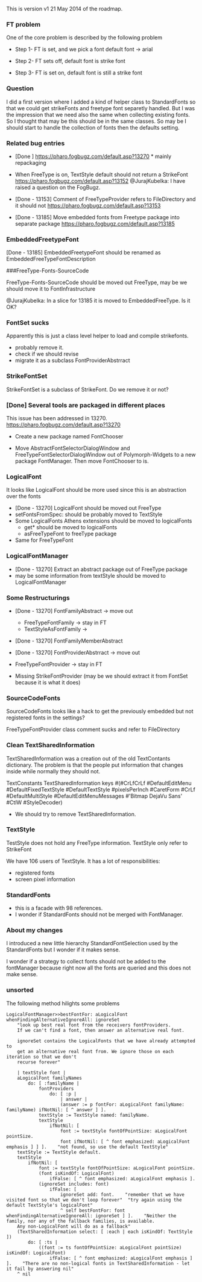 This is version v1 21 May 2014 of the roadmap.


### FT problem
One of the core problem is described by the following problem

   * Step 1- FT is set, and we pick a font default font -> arial

   * Step 2- FT sets off, default font is strike font

   * Step 3- FT is set on, default font is still a strike font
	

### Question
I did a first version where I added a kind of helper class to StandardFonts so that we could get strikeFonts and freetype font separetly handled. But I was the impression that we need also the same when collecting existing fonts.
So I thought that may be this should be in the same classes. So may be I should start to handle the collection of fonts then the defaults setting.

### Related bug entries

  *  [Done ] https://pharo.fogbugz.com/default.asp?13270
  	* mainly repackaging

  * When FreeType is on, TextStyle default should not return a StrikeFont
	https://pharo.fogbugz.com/default.asp?13152
	@JurajKubelka: I have raised a question on the FogBugz.

  * [Done - 13153] Comment of FreeTypeProvider refers to FileDirectory and it should not 
	https://pharo.fogbugz.com/default.asp?13153

  * [Done - 13185] Move embedded fonts from Freetype package into separate package
	https://pharo.fogbugz.com/default.asp?13185


### EmbeddedFreetypeFont

 [Done - 13185] EmbeddedFreetypeFont should be renamed as EmbeddedFreeTypeFontDescription

###FreeType-Fonts-SourceCode

FreeType-Fonts-SourceCode should be moved out FreeType,	may be we should move it to FontInfrastructure

@JurajKubelka: In a slice for 13185 it is moved to EmbeddedFreeType. Is it OK?

### FontSet sucks

Apparently this is just a class level helper to load and compile strikefonts.

  * probably remove it. 
  * check if we should revise
  * migrate it as a subclass FontProviderAbstrract
	

### StrikeFontSet 

StrikeFontSet is a subclass of StrikeFont. Do we remove it or not?
		

### [Done] Several tools are packaged in different places 		
This issue has been addressed in 13270. https://pharo.fogbugz.com/default.asp?13270
	
  * Create a new package named FontChooser
	
  * Move AbstractFontSelectorDialogWindow and FreeTypeFontSelectorDialogWindow out of Polymorph-Widgets to a new package FontManager. Then move FontChooser to is.
	

### LogicalFont

It looks like LogicalFont should be more used since this is an abstraction over the fonts

  * [Done - 13270] LogicalFont should be moved out FreeType 			
  * setFontsFromSpec: should be probably moved to TextStyle
  * Some LogicalFonts Athens extensions should be moved to logicalFonts 
    * get* should be moved to logicalFonts
    * asFreeTypeFont to freeType package
  * Same for FreeTypeFont
	
	
### LogicalFontManager
  * [Done - 13270] Extract an abstract package out of FreeType package
  * may be some information from textStyle should be moved to LogicalFontManager        	


### Some Restructurings

  * [Done - 13270] FontFamilyAbstract    -> move out      
    *	FreeTypeFontFamily -> stay in FT
    *	TextStyleAsFontFamily ->
	
  * [Done - 13270] FontFamilyMemberAbstract                
  * [Done - 13270] FontProviderAbstrract -> move out       
  * FreeTypeFontProvider -> stay in FT
  * Missing StrikeFontProvider (may be we should extract it from FontSet because it is what it does)
			

	
### SourceCodeFonts 

SourceCodeFonts	looks like a hack to get the previously embedded but not registered fonts in the settings?
	
FreeTypeFontProvider class comment sucks and refer to FileDirectory
	
	
### Clean TextSharedInformation

TextSharedInformation was a creation out of the old TextContants dictionary.
The problem is that the people put information that changes inside while normally they should not.
	
TextConstants TextSharedInformation keys 
	#(#CrLfCrLf #DefaultEditMenu #DefaultFixedTextStyle #DefaultTextStyle #pixelsPerInch #CaretForm #CrLf #DefaultMultiStyle #DefaultEditMenuMessages #'Bitmap DejaVu Sans' #CtlW #StyleDecoder)	

  * We should try to remove TextSharedInformation.
	
	
### TextStyle	
TestStyle does not hold any FreeType information. TextStyle only refer to StrikeFont
	
We have 106 users of TextStyle. It has a lot of responsibilities:
  * registered fonts
  * screen pixel information
	


### StandardFonts

  * this is a facade with 98 references.
  * I wonder if StandardFonts should not be merged with FontManager.
  
### About my changes
I introduced a new little hierarchy StandardFontSelection used by the StandardFonts but I wonder if it makes sense.
  
I wonder if a strategy to collect fonts should not be added to the fontManager because right now all the fonts are queried and this does not make sense.

### unsorted

The following method hilights some problems

```
LogicalFontManager>>bestFontFor: aLogicalFont whenFindingAlternativeIgnoreAll: ignoreSet
	"look up best real font from the receivers fontProviders.
	If we can't find a font, then answer an alternative real font.
	
	ignoreSet contains the LogicalFonts that we have already attempted to
	get an alternative real font from. We ignore those on each iteration so that we don't 
	recurse forever"

	| textStyle font |
	aLogicalFont familyNames
		do: [ :familyName | 
			fontProviders
				do: [ :p | 
					| answer |
					(answer := p fontFor: aLogicalFont familyName: familyName) ifNotNil: [ ^ answer ] ].
			textStyle := TextStyle named: familyName.
			textStyle
				ifNotNil: [ 
					font := textStyle fontOfPointSize: aLogicalFont pointSize.
					font ifNotNil: [ ^ font emphasized: aLogicalFont emphasis ] ] ].	"not found, so use the default TextStyle"
	textStyle := TextStyle default.
	textStyle
		ifNotNil: [ 
			font := textStyle fontOfPointSize: aLogicalFont pointSize.
			(font isKindOf: LogicalFont)
				ifFalse: [ ^ font emphasized: aLogicalFont emphasis ].
			(ignoreSet includes: font)
				ifFalse: [ 
					ignoreSet add: font.	"remember that we have visited font so that we don't loop forever"	"try again using the default TextStyle's logicalFont"
					^ self bestFontFor: font whenFindingAlternativeIgnoreAll: ignoreSet ] ].	"Neither the family, nor any of the fallback families, is available. 
	Any non-LogicalFont will do as a fallback"
	(TextSharedInformation select: [ :each | each isKindOf: TextStyle ])
		do: [ :ts | 
			((font := ts fontOfPointSize: aLogicalFont pointSize) isKindOf: LogicalFont)
				ifFalse: [ ^ font emphasized: aLogicalFont emphasis ] ].	"There are no non-logical fonts in TextSharedInformation - let it fail by answering nil"
	^ nil

```







